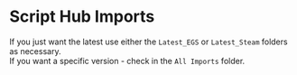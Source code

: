 # Script Hub Imports

If you just want the latest use either the `Latest_EGS` or `Latest_Steam` folders as necessary.  
If you want a specific version - check in the `All Imports` folder.
